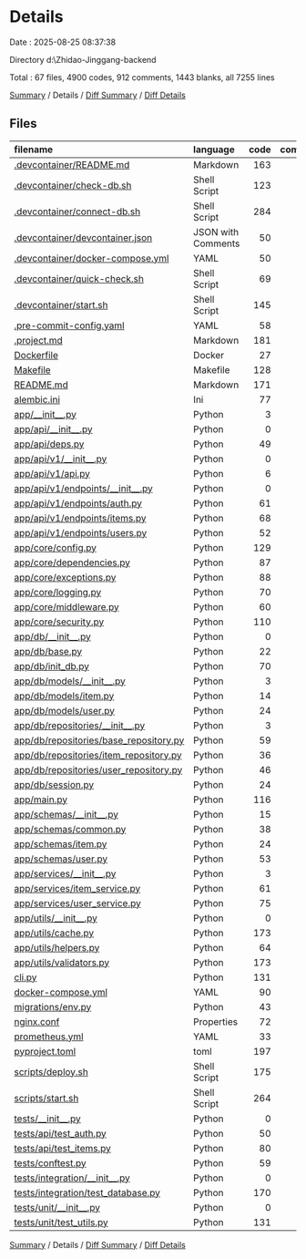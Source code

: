 # Details

Date : 2025-08-25 08:37:38

Directory d:\\Zhidao-Jinggang-backend

Total : 67 files,  4900 codes, 912 comments, 1443 blanks, all 7255 lines

[Summary](results.md) / Details / [Diff Summary](diff.md) / [Diff Details](diff-details.md)

## Files
| filename | language | code | comment | blank | total |
| :--- | :--- | ---: | ---: | ---: | ---: |
| [.devcontainer/README.md](/.devcontainer/README.md) | Markdown | 163 | 0 | 42 | 205 |
| [.devcontainer/check-db.sh](/.devcontainer/check-db.sh) | Shell Script | 123 | 9 | 18 | 150 |
| [.devcontainer/connect-db.sh](/.devcontainer/connect-db.sh) | Shell Script | 284 | 15 | 47 | 346 |
| [.devcontainer/devcontainer.json](/.devcontainer/devcontainer.json) | JSON with Comments | 50 | 0 | 0 | 50 |
| [.devcontainer/docker-compose.yml](/.devcontainer/docker-compose.yml) | YAML | 50 | 4 | 5 | 59 |
| [.devcontainer/quick-check.sh](/.devcontainer/quick-check.sh) | Shell Script | 69 | 8 | 12 | 89 |
| [.devcontainer/start.sh](/.devcontainer/start.sh) | Shell Script | 145 | 15 | 28 | 188 |
| [.pre-commit-config.yaml](/.pre-commit-config.yaml) | YAML | 58 | 9 | 10 | 77 |
| [.project.md](/.project.md) | Markdown | 181 | 0 | 33 | 214 |
| [Dockerfile](/Dockerfile) | Docker | 27 | 13 | 12 | 52 |
| [Makefile](/Makefile) | Makefile | 128 | 15 | 34 | 177 |
| [README.md](/README.md) | Markdown | 171 | 0 | 59 | 230 |
| [alembic.ini](/alembic.ini) | Ini | 77 | 0 | 21 | 98 |
| [app/\_\_init\_\_.py](/app/__init__.py) | Python | 3 | 3 | 2 | 8 |
| [app/api/\_\_init\_\_.py](/app/api/__init__.py) | Python | 0 | 3 | 1 | 4 |
| [app/api/deps.py](/app/api/deps.py) | Python | 49 | 7 | 18 | 74 |
| [app/api/v1/\_\_init\_\_.py](/app/api/v1/__init__.py) | Python | 0 | 3 | 1 | 4 |
| [app/api/v1/api.py](/app/api/v1/api.py) | Python | 6 | 6 | 7 | 19 |
| [app/api/v1/endpoints/\_\_init\_\_.py](/app/api/v1/endpoints/__init__.py) | Python | 0 | 3 | 1 | 4 |
| [app/api/v1/endpoints/auth.py](/app/api/v1/endpoints/auth.py) | Python | 61 | 27 | 16 | 104 |
| [app/api/v1/endpoints/items.py](/app/api/v1/endpoints/items.py) | Python | 68 | 29 | 17 | 114 |
| [app/api/v1/endpoints/users.py](/app/api/v1/endpoints/users.py) | Python | 52 | 18 | 15 | 85 |
| [app/core/config.py](/app/core/config.py) | Python | 129 | 32 | 35 | 196 |
| [app/core/dependencies.py](/app/core/dependencies.py) | Python | 87 | 15 | 37 | 139 |
| [app/core/exceptions.py](/app/core/exceptions.py) | Python | 88 | 13 | 33 | 134 |
| [app/core/logging.py](/app/core/logging.py) | Python | 70 | 15 | 19 | 104 |
| [app/core/middleware.py](/app/core/middleware.py) | Python | 60 | 14 | 24 | 98 |
| [app/core/security.py](/app/core/security.py) | Python | 110 | 23 | 49 | 182 |
| [app/db/\_\_init\_\_.py](/app/db/__init__.py) | Python | 0 | 3 | 1 | 4 |
| [app/db/base.py](/app/db/base.py) | Python | 22 | 7 | 10 | 39 |
| [app/db/init\_db.py](/app/db/init_db.py) | Python | 70 | 9 | 22 | 101 |
| [app/db/models/\_\_init\_\_.py](/app/db/models/__init__.py) | Python | 3 | 3 | 3 | 9 |
| [app/db/models/item.py](/app/db/models/item.py) | Python | 14 | 7 | 10 | 31 |
| [app/db/models/user.py](/app/db/models/user.py) | Python | 24 | 9 | 12 | 45 |
| [app/db/repositories/\_\_init\_\_.py](/app/db/repositories/__init__.py) | Python | 3 | 3 | 3 | 9 |
| [app/db/repositories/base\_repository.py](/app/db/repositories/base_repository.py) | Python | 59 | 17 | 18 | 94 |
| [app/db/repositories/item\_repository.py](/app/db/repositories/item_repository.py) | Python | 36 | 8 | 12 | 56 |
| [app/db/repositories/user\_repository.py](/app/db/repositories/user_repository.py) | Python | 46 | 11 | 16 | 73 |
| [app/db/session.py](/app/db/session.py) | Python | 24 | 6 | 8 | 38 |
| [app/main.py](/app/main.py) | Python | 116 | 33 | 44 | 193 |
| [app/schemas/\_\_init\_\_.py](/app/schemas/__init__.py) | Python | 15 | 3 | 3 | 21 |
| [app/schemas/common.py](/app/schemas/common.py) | Python | 38 | 9 | 21 | 68 |
| [app/schemas/item.py](/app/schemas/item.py) | Python | 24 | 9 | 22 | 55 |
| [app/schemas/user.py](/app/schemas/user.py) | Python | 53 | 11 | 31 | 95 |
| [app/services/\_\_init\_\_.py](/app/services/__init__.py) | Python | 3 | 3 | 3 | 9 |
| [app/services/item\_service.py](/app/services/item_service.py) | Python | 61 | 14 | 20 | 95 |
| [app/services/user\_service.py](/app/services/user_service.py) | Python | 75 | 18 | 28 | 121 |
| [app/utils/\_\_init\_\_.py](/app/utils/__init__.py) | Python | 0 | 3 | 1 | 4 |
| [app/utils/cache.py](/app/utils/cache.py) | Python | 173 | 38 | 57 | 268 |
| [app/utils/helpers.py](/app/utils/helpers.py) | Python | 64 | 16 | 34 | 114 |
| [app/utils/validators.py](/app/utils/validators.py) | Python | 173 | 49 | 58 | 280 |
| [cli.py](/cli.py) | Python | 131 | 20 | 46 | 197 |
| [docker-compose.yml](/docker-compose.yml) | YAML | 90 | 9 | 8 | 107 |
| [migrations/env.py](/migrations/env.py) | Python | 43 | 28 | 24 | 95 |
| [nginx.conf](/nginx.conf) | Properties | 72 | 29 | 16 | 117 |
| [prometheus.yml](/prometheus.yml) | YAML | 33 | 7 | 8 | 48 |
| [pyproject.toml](/pyproject.toml) | toml | 197 | 0 | 16 | 213 |
| [scripts/deploy.sh](/scripts/deploy.sh) | Shell Script | 175 | 48 | 63 | 286 |
| [scripts/start.sh](/scripts/start.sh) | Shell Script | 264 | 39 | 64 | 367 |
| [tests/\_\_init\_\_.py](/tests/__init__.py) | Python | 0 | 3 | 1 | 4 |
| [tests/api/test\_auth.py](/tests/api/test_auth.py) | Python | 50 | 17 | 22 | 89 |
| [tests/api/test\_items.py](/tests/api/test_items.py) | Python | 80 | 21 | 37 | 138 |
| [tests/conftest.py](/tests/conftest.py) | Python | 59 | 14 | 25 | 98 |
| [tests/integration/\_\_init\_\_.py](/tests/integration/__init__.py) | Python | 0 | 3 | 1 | 4 |
| [tests/integration/test\_database.py](/tests/integration/test_database.py) | Python | 170 | 35 | 38 | 243 |
| [tests/unit/\_\_init\_\_.py](/tests/unit/__init__.py) | Python | 0 | 3 | 1 | 4 |
| [tests/unit/test\_utils.py](/tests/unit/test_utils.py) | Python | 131 | 48 | 40 | 219 |

[Summary](results.md) / Details / [Diff Summary](diff.md) / [Diff Details](diff-details.md)